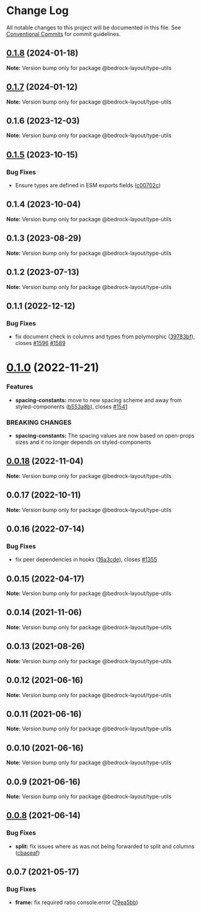 # Change Log

All notable changes to this project will be documented in this file.
See [Conventional Commits](https://conventionalcommits.org) for commit guidelines.

## [0.1.8](https://github.com/Bedrock-Layouts/Bedrock/compare/@bedrock-layout/type-utils@0.1.7...@bedrock-layout/type-utils@0.1.8) (2024-01-18)

**Note:** Version bump only for package @bedrock-layout/type-utils

## [0.1.7](https://github.com/Bedrock-Layouts/Bedrock/compare/@bedrock-layout/type-utils@0.1.6...@bedrock-layout/type-utils@0.1.7) (2024-01-12)

**Note:** Version bump only for package @bedrock-layout/type-utils

## 0.1.6 (2023-12-03)

**Note:** Version bump only for package @bedrock-layout/type-utils

## [0.1.5](https://github.com/Bedrock-Layouts/Bedrock/compare/@bedrock-layout/type-utils@0.1.4...@bedrock-layout/type-utils@0.1.5) (2023-10-15)

### Bug Fixes

- Ensure types are defined in ESM exports fields ([c00702c](https://github.com/Bedrock-Layouts/Bedrock/commit/c00702cb95717810d53f88d309336a1d39512fc8))

## 0.1.4 (2023-10-04)

**Note:** Version bump only for package @bedrock-layout/type-utils

## 0.1.3 (2023-08-29)

**Note:** Version bump only for package @bedrock-layout/type-utils

## 0.1.2 (2023-07-13)

**Note:** Version bump only for package @bedrock-layout/type-utils

## 0.1.1 (2022-12-12)

### Bug Fixes

- fix document check in columns and types from polymorphic ([39783bf](https://github.com/Bedrock-Layouts/Bedrock/commit/39783bf61b01b3dbe56d62bc3beeb864d2c45bce)), closes [#1596](https://github.com/Bedrock-Layouts/Bedrock/issues/1596) [#1589](https://github.com/Bedrock-Layouts/Bedrock/issues/1589)

# [0.1.0](https://github.com/Bedrock-Layouts/Bedrock/compare/@bedrock-layout/type-utils@0.0.18...@bedrock-layout/type-utils@0.1.0) (2022-11-21)

### Features

- **spacing-constants:** move to new spacing scheme and away from styled-components ([b553a8b](https://github.com/Bedrock-Layouts/Bedrock/commit/b553a8b6b00fdc65538b39170236131f0855c111)), closes [#1541](https://github.com/Bedrock-Layouts/Bedrock/issues/1541)

### BREAKING CHANGES

- **spacing-constants:** The spacing values are now based on open-props sizes and it no longer depends on
  styled-components

## [0.0.18](https://github.com/Bedrock-Layouts/Bedrock/compare/@bedrock-layout/type-utils@0.0.17...@bedrock-layout/type-utils@0.0.18) (2022-11-04)

**Note:** Version bump only for package @bedrock-layout/type-utils

## 0.0.17 (2022-10-11)

**Note:** Version bump only for package @bedrock-layout/type-utils

## 0.0.16 (2022-07-14)

### Bug Fixes

- fix peer dependencies in hooks ([16a3cde](https://github.com/Bedrock-Layouts/Bedrock/commit/16a3cdee04996a3cc360a42720c62be44aa42b38)), closes [#1355](https://github.com/Bedrock-Layouts/Bedrock/issues/1355)

## 0.0.15 (2022-04-17)

**Note:** Version bump only for package @bedrock-layout/type-utils

## 0.0.14 (2021-11-06)

**Note:** Version bump only for package @bedrock-layout/type-utils

## 0.0.13 (2021-08-26)

**Note:** Version bump only for package @bedrock-layout/type-utils

## 0.0.12 (2021-06-16)

**Note:** Version bump only for package @bedrock-layout/type-utils

## 0.0.11 (2021-06-16)

**Note:** Version bump only for package @bedrock-layout/type-utils

## 0.0.10 (2021-06-16)

**Note:** Version bump only for package @bedrock-layout/type-utils

## 0.0.9 (2021-06-16)

**Note:** Version bump only for package @bedrock-layout/type-utils

## [0.0.8](https://github.com/Bedrock-Layouts/Bedrock/compare/@bedrock-layout/type-utils@0.0.7...@bedrock-layout/type-utils@0.0.8) (2021-06-14)

### Bug Fixes

- **split:** fix issues where as was not being forwarded to split and columns ([cbaceaf](https://github.com/Bedrock-Layouts/Bedrock/commit/cbaceaf43f35ad900f3e19cace08b3879a097c48))

## 0.0.7 (2021-05-17)

### Bug Fixes

- **frame:** fix required ratio console.error ([79ea5bb](https://github.com/Bedrock-Layouts/Bedrock/commit/79ea5bb1b89c4676e4009e91b87ee39dfd198bf6))
